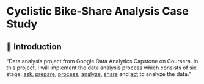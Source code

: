 # Cyclistic Bike-Share Analysis Case Study
## 🚀 Introduction
“Data analysis project from Google Data Analytics Capstone on Coursera. In this project, I will implement the data analysis process which consists of six stage: <u>ask</u>, <u>prepare</u>, <u>process</u>, <u>analyze</u>, <u>share</u> and <u>act</u> to analyze the data.”
